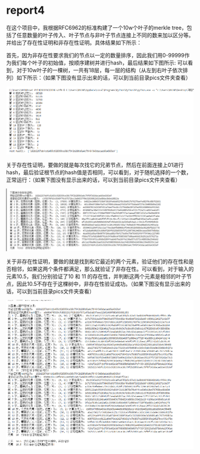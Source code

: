 # report4

  在这个项目中，我根据RFC6962的标准构建了一个10w个叶子的merkle tree，包括了任意数量的叶子传入、叶子节点与非叶子节点连接上不同的数来加以区分等。并给出了存在性证明和非存在性证明。具体结果如下所示：

  首先，因为非存在性要求我们的节点以一定的数量排序，因此我们用0-99999作为我们每个叶子的初始值，按顺序建树并进行hash，最后结果如下图所示: 可以看到，对于10w叶子的一棵树，一共有18层，每一层的结构（从左到右叶子依次排列）如下所示：（如果下图没有显示出来的话，可以到当前目录pics文件夹查看）

![](pics/tree.png)

  关于存在性证明，要做的就是每次找它的兄弟节点，然后在前面连接上01进行hash，最后验证根节点的hash值是否相同，可以看到，对于随机选择的一个数，正常运行：（如果下图没有显示出来的话，可以到当前目录pics文件夹查看）

![](pics/inclusive.png)

 关于非存在性证明，要做的就是找到和它最近的两个元素，验证他们的存在性和是否相邻，如果这两个条件都满足，那么就验证了非存在性。可以看到，对于输入的元素10.5，我们分别验证了10 和 11 的存在性，并判断这两个元素是相邻的叶子节点，因此10.5不存在于这棵树中，非存在性验证成功。（如果下图没有显示出来的话，可以到当前目录pics文件夹查看）

![](pics/exclusive.png)
